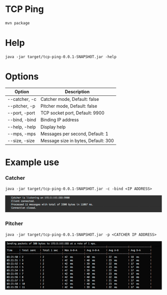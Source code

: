 # TCP Ping

```
mvn package
```
# Help
```
java -jar target/tcp-ping-0.0.1-SNAPSHOT.jar -help
```
# Options

| Option | Description |
| ------ | ------ |
| --catcher, -c | Catcher mode, Default: false |
| --pitcher, -p | Pitcher mode, Default: false |
| --port, -port | TCP socket port, Default: 9900 |
| --bind, -bind | Binding IP address |
| --help, -help | Display help |
| --mps, -mps | Messages per second, Default: 1 |
| --size, -size | Message size in bytes, Default: 300 |

# Example use

### Catcher
```
java -jar target/tcp-ping-0.0.1-SNAPSHOT.jar -c -bind <IP ADDRESS>
```
![Screenshot](https://raw.githubusercontent.com/aarsla/tcp-ping/master/catcher.png)

### Pitcher
```
java -jar target/tcp-ping-0.0.1-SNAPSHOT.jar -p <CATCHER IP ADDRESS>
```
![Screenshot](https://raw.githubusercontent.com/aarsla/tcp-ping/master/pitcher.png)